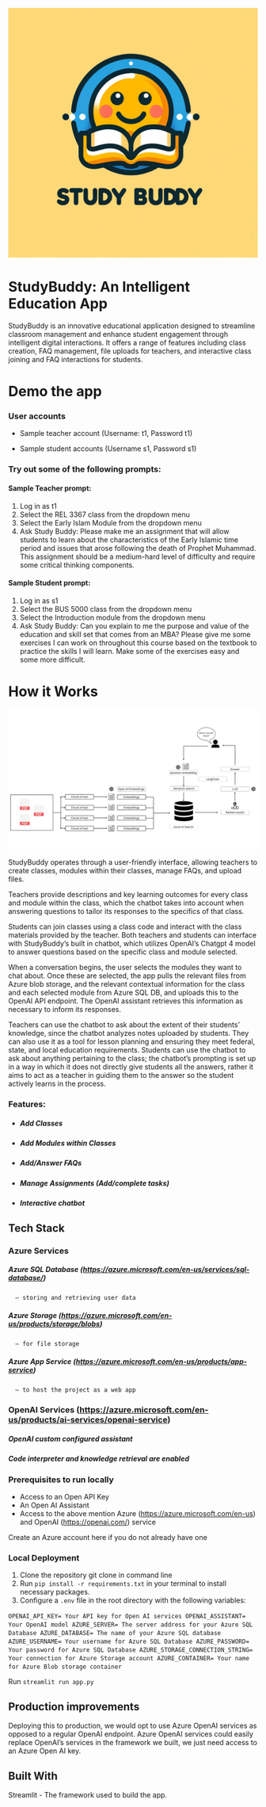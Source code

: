 ![Study Buddy Logo](StudyBuddyLogo.png)
# StudyBuddy: An Intelligent Education App

StudyBuddy is an innovative educational application designed to streamline classroom management and enhance student engagement through intelligent digital interactions. It offers a range of features including class creation, FAQ management, file uploads for teachers, and interactive class joining and FAQ interactions for students.

# Demo the app
### User accounts
- Sample teacher account (Username: t1, Password t1)

- Sample student accounts (Username s1, Password s1)

### Try out some of the following prompts:
#### Sample Teacher prompt:
1. Log in as t1  
2. Select the REL 3367 class from the dropdown menu  
3. Select the Early Islam Module from the dropdown menu  
4. Ask Study Buddy: Please make me an assignment that will allow students to learn about the characteristics of the Early Islamic time period and issues that arose following the death of Prophet Muhammad. This assignment should be a medium-hard level of difficulty and require some critical thinking components.

#### Sample Student prompt:
1. Log in as s1  
2. Select the BUS 5000 class from the dropdown menu  
3. Select the Introduction module from the dropdown menu  
4. Ask Study Buddy: Can you explain to me the purpose and value of the education and skill set that comes from an MBA? Please give me some exercises I can work on throughout this course based on the textbook to practice the skills I will learn. Make some of the exercises easy and some more difficult.  

# How it Works
![Study Buddy Architecture Diagram](Overview.png)

StudyBuddy operates through a user-friendly interface, allowing teachers to create classes, modules within their classes, manage FAQs, and upload files.

Teachers provide descriptions and key learning outcomes for every class and module within the class, which the chatbot takes into account when answering questions to tailor its responses to the specifics of that class.

Students can join classes using a class code and interact with the class materials provided by the teacher. Both teachers and students can interface with StudyBuddy’s built in chatbot, which utilizes OpenAI’s Chatgpt 4 model to answer questions based on the specific class and module selected.

When a conversation begins, the user selects the modules they want to chat about. Once these are selected, the app pulls the relevant files from Azure blob storage, and the relevant contextual information for the class and each selected module from Azure SQL DB, and uploads this to the OpenAI API endpoint. The OpenAI assistant retrieves this information as necessary to inform its responses.

Teachers can use the chatbot to ask about the extent of their students’ knowledge, since the chatbot analyzes notes uploaded by students. They can also use it as a tool for lesson planning and ensuring they meet federal, state, and local education requirements. Students can use the chatbot to ask about anything pertaining to the class; the chatbot’s prompting is set up in a way in which it does not directly give students all the answers, rather it aims to act as a teacher in guiding them to the answer so the student actively learns in the process.

### Features:
 * ##### Add Classes
 * ##### Add Modules within Classes
 * ##### Add/Answer FAQs
 * ##### Manage Assignments (Add/complete tasks)
 * ##### Interactive chatbot 


## Tech Stack
### Azure Services
##### Azure SQL Database (https://azure.microsoft.com/en-us/services/sql-database/)
      – storing and retrieving user data
##### Azure Storage (https://azure.microsoft.com/en-us/products/storage/blobs)
      – for file storage
##### Azure App Service (https://azure.microsoft.com/en-us/products/app-service)
      – to host the project as a web app
### OpenAI Services (https://azure.microsoft.com/en-us/products/ai-services/openai-service)
##### OpenAI custom configured assistant
##### Code interpreter and knowledge retrieval are enabled

### Prerequisites to run locally
* Access to an Open API Key  
* An Open AI Assistant  
* Access to the above mention Azure (https://azure.microsoft.com/en-us) and OpenAI (https://openai.com/) service

  
Create an Azure account here if you do not already have one

### Local Deployment
1. Clone the repository git clone in command line
2. Run `pip install -r requirements.txt` in your terminal to install necessary packages.
3. Configure a `.env` file in the root directory with the following variables:

`OPENAI_API_KEY= Your API key for Open AI services
 OPENAI_ASSISTANT= Your OpenAI model
 AZURE_SERVER= The server address for your Azure SQL Database
 AZURE_DATABASE= The name of your Azure SQL database
 AZURE_USERNAME= Your username for Azure SQL Database
 AZURE_PASSWORD= Your password for Azure SQL Database
 AZURE_STORAGE_CONNECTION_STRING= Your connection for Azure Storage account
 AZURE_CONTAINER= Your name for Azure Blob storage container`
 
Run `streamlit run app.py`

## Production improvements

Deploying this to production, we would opt to use Azure OpenAI services as opposed to a regular OpenAI endpoint. Azure OpenAI services could easily replace OpenAI’s services in the framework we built, we just need access to an Azure Open AI key.

## Built With
Streamlit - The framework used to build the app.
